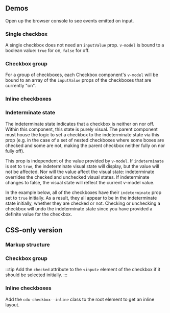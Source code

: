 <script setup>
import CheckboxGroup from '@/../component-demos/checkbox/examples/CheckboxGroup.vue';
import SingleCheckbox from '@/../component-demos/checkbox/examples/SingleCheckbox.vue';
import InlineCheckboxes from '@/../component-demos/checkbox/examples/InlineCheckboxes.vue';
import IndeterminateState from '@/../component-demos/checkbox/examples/IndeterminateState.vue';
</script>

## Demos

Open up the browser console to see events emitted on input.

### Single checkbox

A single checkbox does not need an `inputValue` prop. `v-model` is bound to a
boolean value: `true` for on, `false` for off.

<cdx-demo-wrapper :force-controls="true">
<template v-slot:demo>
	<single-checkbox />
</template>

<template v-slot:code>

<<< @/../component-demos/checkbox/examples/SingleCheckbox.vue

</template>
</cdx-demo-wrapper>

### Checkbox group

For a group of checkboxes, each Checkbox component's `v-model` will be bound to
an array of the `inputValue` props of the checkboxes that are currently "on".

<cdx-demo-wrapper :force-reset="true">
<template v-slot:demo>
	<checkbox-group />
</template>

<template v-slot:code>

<<< @/../component-demos/checkbox/examples/CheckboxGroup.vue

</template>
</cdx-demo-wrapper>

### Inline checkboxes

<cdx-demo-wrapper>
<template v-slot:demo>
	<inline-checkboxes />
</template>

<template v-slot:code>

<<< @/../component-demos/checkbox/examples/InlineCheckboxes.vue

</template>
</cdx-demo-wrapper>

### Indeterminate state

The indeterminate state indicates that a checkbox is neither on nor off. Within this component, this
state is purely visual. The parent component must house the logic to set a checkbox to the
indeterminate state via this prop (e.g. in the case of a set of nested checkboxes where some boxes
are checked and some are not, making the parent checkbox neither fully on nor fully off).

This prop is independent of the value provided by `v-model`. If `indeterminate` is set to `true`,
the indeterminate visual state will display, but the value will not be affected. Nor will the value
affect the visual state: indeterminate overrides the checked and unchecked visual states. If
indeterminate changes to false, the visual state will reflect the current v-model value.

In the example below, all of the checkboxes have their `indeterminate` prop set to `true` initially.
As a result, they all appear to be in the indeterminate state initially, whether they are checked or
not. Checking or unchecking a checkbox will undo the indeterminate state since you have provided
a definite value for the checkbox.

<cdx-demo-wrapper :force-reset="true">
<template v-slot:demo>
	<indeterminate-state />
</template>

<template v-slot:code>

<<< @/../component-demos/checkbox/examples/IndeterminateState.vue

</template>
</cdx-demo-wrapper>

## CSS-only version

### Markup structure

<cdx-demo-wrapper>
<template v-slot:demo>
	<span class="cdx-checkbox">
		<input id="checkbox-css-only-1" class="cdx-checkbox__input" type="checkbox">
		<span class="cdx-checkbox__icon"></span>
		<label class="cdx-checkbox__label" for="checkbox-css-only-1">
			Checkbox 1
		</label>
	</span>
</template>
<template v-slot:code>

```html
<span class="cdx-checkbox">
	<!-- <input> element with id, type, and any other necessary attributes.
	The actual input is visually hidden. -->
	<input id="checkbox-css-only-1" class="cdx-checkbox__input" type="checkbox">
	<!-- Empty span that will be styled to look like a checkbox input. -->
	<span class="cdx-checkbox__icon"></span>
	<!-- Label with `for` attribute matching the input's id. -->
	<label class="cdx-checkbox__label" for="checkbox-css-only-1">
		Checkbox 1
	</label>
</span>
```

</template>
</cdx-demo-wrapper>

### Checkbox group

:::tip
Add the `checked` attribute to the `<input>` element of the checkbox if it should be selected
initially.
:::

<cdx-demo-wrapper :force-reset="true">
<template v-slot:demo>
	<span class="cdx-checkbox">
		<input id="checkbox-group-css-only-1" class="cdx-checkbox__input" type="checkbox">
		<span class="cdx-checkbox__icon"></span>
		<label class="cdx-checkbox__label" for="checkbox-group-css-only-1">
			Checkbox 1
		</label>
	</span>
	<span class="cdx-checkbox">
		<input id="checkbox-group-css-only-2" class="cdx-checkbox__input" type="checkbox" checked>
		<span class="cdx-checkbox__icon"></span>
		<label class="cdx-checkbox__label" for="checkbox-group-css-only-2">
			Checkbox 2 (initially selected)
		</label>
	</span>
	<span class="cdx-checkbox">
		<input id="checkbox-group-css-only-3" class="cdx-checkbox__input" type="checkbox">
		<span class="cdx-checkbox__icon"></span>
		<label class="cdx-checkbox__label" for="checkbox-group-css-only-3">
			Checkbox 3, which has a very long label that spans onto a second line to demonstrate what happens when text wraps
		</label>
	</span>
	<span class="cdx-checkbox">
		<input id="checkbox-group-css-only-4" class="cdx-checkbox__input" type="checkbox" indeterminate>
		<span class="cdx-checkbox__icon"></span>
		<label class="cdx-checkbox__label" for="checkbox-group-css-only-4">
			Checkbox 4 (initially indeterminate)
		</label>
	</span>
	<span class="cdx-checkbox">
		<input id="checkbox-group-css-only-5" class="cdx-checkbox__input" type="checkbox" disabled>
		<span class="cdx-checkbox__icon"></span>
		<label class="cdx-checkbox__label" for="checkbox-group-css-only-5">
			Checkbox 5 (disabled)
		</label>
	</span>
	<span class="cdx-checkbox">
		<input id="checkbox-group-css-only-6" class="cdx-checkbox__input" type="checkbox" checked disabled>
		<span class="cdx-checkbox__icon"></span>
		<label class="cdx-checkbox__label" for="checkbox-group-css-only-6">
			Checkbox 6 (initially selected, disabled)
		</label>
	</span>
</template>
<template v-slot:code>

```html
<span class="cdx-checkbox">
	<input id="checkbox-group-css-only-1" class="cdx-checkbox__input" type="checkbox">
	<span class="cdx-checkbox__icon"></span>
	<label class="cdx-checkbox__label" for="checkbox-group-css-only-1">
		Checkbox 1
	</label>
</span>
<span class="cdx-checkbox">
	<input id="checkbox-group-css-only-2" class="cdx-checkbox__input" type="checkbox" checked>
	<span class="cdx-checkbox__icon"></span>
	<label class="cdx-checkbox__label" for="checkbox-group-css-only-2">
		Checkbox 2 (initially selected)
	</label>
</span>
<span class="cdx-checkbox">
	<input id="checkbox-group-css-only-3" class="cdx-checkbox__input" type="checkbox">
	<span class="cdx-checkbox__icon"></span>
	<label class="cdx-checkbox__label" for="checkbox-group-css-only-3">
		Checkbox 3, which has a very long label that spans onto a second line to demonstrate what happens when text wraps
	</label>
</span>
<span class="cdx-checkbox">
	<input id="checkbox-group-css-only-4" class="cdx-checkbox__input" type="checkbox" indeterminate>
	<span class="cdx-checkbox__icon"></span>
	<label class="cdx-checkbox__label" for="checkbox-group-css-only-4">
		Checkbox 4 (initially indeterminate)
	</label>
</span>
<span class="cdx-checkbox">
	<input id="checkbox-group-css-only-5" class="cdx-checkbox__input" type="checkbox" disabled>
	<span class="cdx-checkbox__icon"></span>
	<label class="cdx-checkbox__label" for="checkbox-group-css-only-5">
		Checkbox 5 (disabled)
	</label>
</span>
<span class="cdx-checkbox">
	<input id="checkbox-group-css-only-6" class="cdx-checkbox__input" type="checkbox" checked disabled>
	<span class="cdx-checkbox__icon"></span>
	<label class="cdx-checkbox__label" for="checkbox-group-css-only-6">
		Checkbox 6 (initially selected, disabled)
	</label>
</span>
```

</template>
</cdx-demo-wrapper>

### Inline checkboxes

Add the `cdx-checkbox--inline` class to the root element to get an inline layout.

<cdx-demo-wrapper>
<template v-slot:demo>
	<span class="cdx-checkbox cdx-checkbox--inline">
		<input id="checkbox-group-inline-css-only-1" class="cdx-checkbox__input" type="checkbox">
		<span class="cdx-checkbox__icon"></span>
		<label class="cdx-checkbox__label" for="checkbox-group-inline-css-only-1">
			Checkbox 1
		</label>
	</span>
	<span class="cdx-checkbox cdx-checkbox--inline">
		<input id="checkbox-group-inline-css-only-2" class="cdx-checkbox__input" type="checkbox">
		<span class="cdx-checkbox__icon"></span>
		<label class="cdx-checkbox__label" for="checkbox-group-inline-css-only-2">
			Checkbox 2
		</label>
	</span>
</template>
<template v-slot:code>

```html
<span class="cdx-checkbox cdx-checkbox--inline">
	<input id="checkbox-group-inline-css-only-1" class="cdx-checkbox__input" type="checkbox">
	<span class="cdx-checkbox__icon"></span>
	<label class="cdx-checkbox__label" for="checkbox-group-inline-css-only-1">
		Checkbox 1
	</label>
</span>
<span class="cdx-checkbox cdx-checkbox--inline">
	<input id="checkbox-group-inline-css-only-2" class="cdx-checkbox__input" type="checkbox">
	<span class="cdx-checkbox__icon"></span>
	<label class="cdx-checkbox__label" for="checkbox-group-inline-css-only-2">
		Checkbox 2
	</label>
</span>
```

</template>
</cdx-demo-wrapper>
